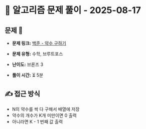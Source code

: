 # 📝 알고리즘 문제 풀이 - 2025-08-17

## 문제 📖

- **문제 링크:** [백준 - 약수 구하기](https://www.acmicpc.net/problem/2501)

- **문제 유형:** 수학, 브루트포스

- **난이도:** 브론즈 3

- **풀이 시간:** ⏳ 5분

## ✍ 접근 방식

- N의 약수를 싹 다 구해서 배열에 저장
- 약수의 개수가 K개 미만이면 0 출력
- 아니라면 K - 1 번째 값 출력
